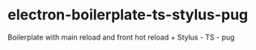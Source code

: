 # electron-boilerplate-ts-stylus-pug
Boilerplate with main reload and front hot reload + Stylus - TS - pug
